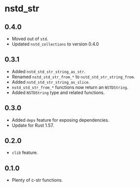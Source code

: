 # nstd_str
## 0.4.0
- Moved out of `std`.
- Updated `nstd_collections` to version 0.4.0
## 0.3.1
- Added `nstd_std_str_string_as_str`.
- Renamed `nstd_std_str_from_*` to `nstd_std_str_string_from`.
- Added `nstd_std_str_string_as_slice`.
- `nstd_std_str_from_*` functions now return an `NSTDString`.
- Added `NSTDString` type and related functions.
## 0.3.0
- Added `deps` feature for exposing dependencies.
- Update for Rust 1.57.
## 0.2.0
- `clib` feature.
## 0.1.0
- Plenty of c-str functions.
